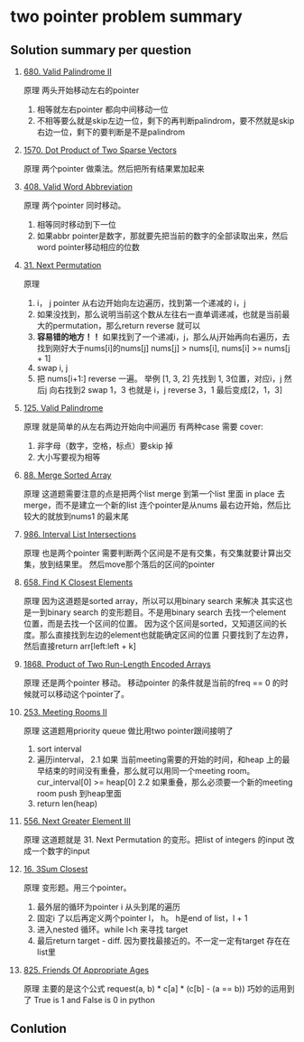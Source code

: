 # two pointer problem summary

## Solution summary per question

1. [680. Valid Palindrome II](https://leetcode.com/problems/valid-palindrome-ii/)

    原理
    两头开始移动左右的pointer
    1. 相等就左右pointer 都向中间移动一位
    2. 不相等要么就是skip左边一位，剩下的再判断palindrom，要不然就是skip 右边一位，剩下的要判断是不是palindrom

2. [1570. Dot Product of Two Sparse Vectors](https://leetcode.com/problems/dot-product-of-two-sparse-vectors/)

    原理
    两个pointer 做乘法。然后把所有结果累加起来

3. [408. Valid Word Abbreviation](https://leetcode.com/problems/valid-word-abbreviation/)

    原理
    两个pointer 同时移动。
    1. 相等同时移动到下一位
    2. 如果abbr pointer是数字，那就要先把当前的数字的全部读取出来，然后word pointer移动相应的位数

4. [31. Next Permutation](https://leetcode.com/problems/next-permutation/)

    原理
    1. i， j pointer 从右边开始向左边遍历，找到第一个递减的 i，j
    2. 如果没找到，那么说明当前这个数从左往右一直单调递减，也就是当前最大的permutation，那么return reverse 就可以
    3. **容易错的地方！！** 如果找到了一个递减i，j，那么从j开始再向右遍历，去找到刚好大于nums[i]的nums[j]
        nums[j] > nums[i], nums[i] >= nums[j + 1]
    4. swap i, j
    5. 把 nums[i+1:] reverse 一遍。
    举例 [1, 3, 2]
    先找到 1, 3位置，对应i，j
    然后j 向右找到2
    swap 1，3 也就是 i，j
    reverse 3，1 
    最后变成[2，1，3]

5. [125. Valid Palindrome](https://leetcode.com/problems/valid-palindrome/)

    原理
    就是简单的从左右两边开始向中间遍历
    有两种case 需要 cover:
    1. 非字母（数字，空格，标点）要skip 掉
    2. 大小写要视为相等

6. [88. Merge Sorted Array](https://leetcode.com/problems/merge-sorted-array/)

    原理
    这道题需要注意的点是把两个list merge 到第一个list 里面
    in place 去merge，而不是建立一个新的list
    连个pointer是从nums 最右边开始，然后比较大的就放到nums1 的最末尾

7. [986. Interval List Intersections](https://leetcode.com/problems/interval-list-intersections/)

    原理
    也是两个pointer
    需要判断两个区间是不是有交集，有交集就要计算出交集，放到结果里。
    然后move那个落后的区间的pointer

8. [658. Find K Closest Elements](https://leetcode.com/problems/find-k-closest-elements/)

    原理
    因为这道题是sorted array，所以可以用binary search 来解决
    其实这也是一到binary search 的变形题目。不是用binary search 去找一个element 位置，而是去找一个区间的位置。
    因为这个区间是sorted，又知道区间的长度。那么直接找到左边的element也就能确定区间的位置
    只要找到了左边界，然后直接return arr[left:left + k]

9. [1868. Product of Two Run-Length Encoded Arrays](https://leetcode.com/problems/product-of-two-run-length-encoded-arrays/)

    原理
    还是两个pointer 移动。
    移动pointer 的条件就是当前的freq == 0 的时候就可以移动这个pointer了。

10. [253. Meeting Rooms II](https://leetcode.com/problems/meeting-rooms-ii/)

    原理
    这道题用priority queue 做比用two pointer跟间接明了
    1. sort interval
    2. 遍历interval，
        2.1 如果 当前meeting需要的开始的时间，和heap 上的最早结束的时间没有重叠，那么就可以用同一个meeting room。
        cur_interval[0] >= heap[0]
        2.2 如果重叠，那么必须要一个新的meeting room push 到heap里面
    3. return len(heap)

11. [556. Next Greater Element III](https://leetcode.com/problems/next-greater-element-iii/)

    原理
    这道题就是 31. Next Permutation 的变形。把list of integers 的input 改成一个数字的input

12. [16. 3Sum Closest](https://leetcode.com/problems/3sum-closest/)

    原理
    变形题。用三个pointer。
    1. 最外层的循环为pointer i 从头到尾的遍历
    2. 固定i 了以后再定义两个pointer  l， h。 h是end of list，l + 1
    3. 进入nested 循环。while l<h 来寻找 target
    4. 最后return target - diff. 因为要找最接近的。不一定一定有target 存在在list里

13. [825. Friends Of Appropriate Ages](https://leetcode.com/problems/friends-of-appropriate-ages/)
    
    原理
    主要的是这个公式 request(a, b) * c[a] * (c[b] - (a == b))
    巧妙的运用到了 True is 1 and False is 0 in python


## Conlution


